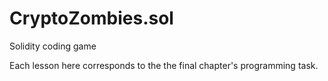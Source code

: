 # CryptoZombies.sol
Solidity coding game

Each lesson here corresponds to the the final chapter's programming task.
